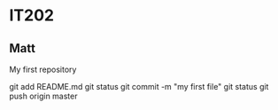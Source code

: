 # IT202
## Matt

My first repository

git add README.md
git status
git commit -m "my first file"
git status
git push origin master
